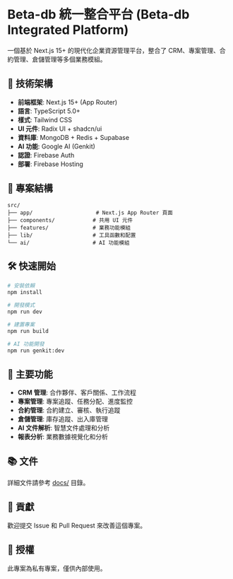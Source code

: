 # Beta-db 統一整合平台 (Beta-db Integrated Platform)

一個基於 Next.js 15+ 的現代化企業資源管理平台，整合了 CRM、專案管理、合約管理、倉儲管理等多個業務模組。

## 🚀 技術架構

- **前端框架**: Next.js 15+ (App Router)
- **語言**: TypeScript 5.0+
- **樣式**: Tailwind CSS
- **UI 元件**: Radix UI + shadcn/ui
- **資料庫**: MongoDB + Redis + Supabase
- **AI 功能**: Google AI (Genkit)
- **認證**: Firebase Auth
- **部署**: Firebase Hosting

## 📁 專案結構

```
src/
├── app/                    # Next.js App Router 頁面
├── components/            # 共用 UI 元件
├── features/              # 業務功能模組
├── lib/                   # 工具函數和配置
└── ai/                    # AI 功能模組
```

## 🛠️ 快速開始

```bash
# 安裝依賴
npm install

# 開發模式
npm run dev

# 建置專案
npm run build

# AI 功能開發
npm run genkit:dev
```

## 🌟 主要功能

- **CRM 管理**: 合作夥伴、客戶關係、工作流程
- **專案管理**: 專案追蹤、任務分配、進度監控
- **合約管理**: 合約建立、審核、執行追蹤
- **倉儲管理**: 庫存追蹤、出入庫管理
- **AI 文件解析**: 智慧文件處理和分析
- **報表分析**: 業務數據視覺化和分析

## 📚 文件

詳細文件請參考 [docs/](./docs/) 目錄。

## 🤝 貢獻

歡迎提交 Issue 和 Pull Request 來改善這個專案。

## 📄 授權

此專案為私有專案，僅供內部使用。
